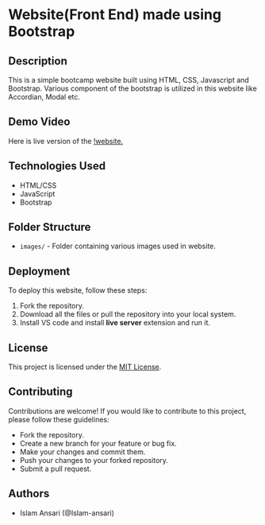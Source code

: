 # Website(Front End) made using Bootstrap

## Description
This is a simple bootcamp website built using HTML, CSS, Javascript and Bootstrap. Various component of the bootstrap is utilized in this website like Accordian, Modal etc.

## Demo Video
Here is live version of the [!website.](https://islam-ansari.github.io/Bootstrap_web/)

## Technologies Used
- HTML/CSS
- JavaScript
- Bootstrap

## Folder Structure
- `images/` - Folder containing various images used in website.

## Deployment
To deploy this website, follow these steps:
1. Fork the repository.
2. Download all the files or pull the repository into your local system.
3. Install VS code and install **live server** extension and run it.

## License
This project is licensed under the [MIT License](LICENSE).

## Contributing
Contributions are welcome! If you would like to contribute to this project, please follow these guidelines:
- Fork the repository.
- Create a new branch for your feature or bug fix.
- Make your changes and commit them.
- Push your changes to your forked repository.
- Submit a pull request.

## Authors
- Islam Ansari (@Islam-ansari)

